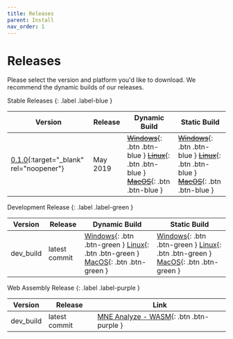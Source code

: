 ```yaml
---
title: Releases
parent: Install
nav_order: 1
---
```

# Releases

Please select the version and platform you'd like to download.
We recommend the dynamic builds of our releases.

Stable Releases
{: .label .label-blue }

| Version | Release | Dynamic Build | Static Build |
|-------|-------|-------|-------|
| [0.1.0](http://mne-cpp.github.io/mne-cpp/pages/install/changelog.html#version-010){:target="_blank" rel="noopener"} | May 2019 | <span class="fs-2"> [~~Windows~~](){: .btn .btn-blue } [~~Linux~~](){: .btn .btn-blue } [~~MacOS~~](){: .btn .btn-blue } </span> | <span class="fs-2"> [~~Windows~~](){: .btn .btn-blue } [~~Linux~~](){: .btn .btn-blue } [~~MacOS~~](){: .btn .btn-blue } </span> |

Development Release
{: .label .label-green }

| Version | Release | Dynamic Build | Static Build |
|-------|-------|-------|-------|
| dev_build | latest commit | <span class="fs-2"> [Windows](https://github.com/mne-tools/mne-cpp/releases/download/dev_build/mne-cpp-windows-dynamic-x86_64.zip){: .btn .btn-green } [Linux](https://github.com/mne-tools/mne-cpp/releases/download/dev_build/mne-cpp-linux-dynamic-x86_64.tar.gz){: .btn .btn-green } [MacOS](https://github.com/mne-tools/mne-cpp/releases/download/dev_build/mne-cpp-macos-dynamic-x86_64.tar.gz){: .btn .btn-green } </span> | <span class="fs-2"> [Windows](https://github.com/mne-tools/mne-cpp/releases/download/dev_build/mne-cpp-windows-static-x86_64.zip){: .btn .btn-green } [Linux](https://github.com/mne-tools/mne-cpp/releases/download/dev_build/mne-cpp-linux-static-x86_64.tar.gz){: .btn .btn-green } [MacOS](https://github.com/mne-tools/mne-cpp/releases/download/dev_build/mne-cpp-macos-static-x86_64.tar.gz){: .btn .btn-green } </span> |

Web Assembly Release
{: .label .label-purple }

| Version | Release | Link |
|---------|------|------|
| dev_build | latest commit | <span class="fs-2"> [MNE Analyze - WASM](https://mne-cpp.github.io/wasm/mne_analyze.html){: .btn .btn-purple } </span> |
